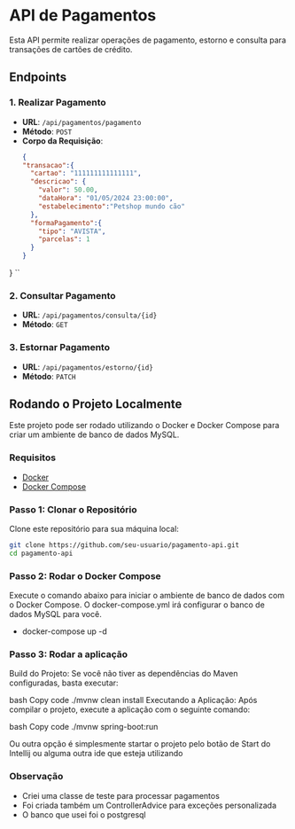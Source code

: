 # API de Pagamentos

Esta API permite realizar operações de pagamento, estorno e consulta para transações de cartões de crédito.

## Endpoints

### 1. Realizar Pagamento
- **URL**: `/api/pagamentos/pagamento`
- **Método**: `POST`
- **Corpo da Requisição**:
  ```json
  {
  "transacao":{
    "cartao": "111111111111111",
    "descricao": {
      "valor": 50.00,
      "dataHora": "01/05/2024 23:00:00",
      "estabelecimento":"Petshop mundo cão"
    },
    "formaPagamento":{
      "tipo": "AVISTA",
      "parcelas": 1
    }
  }
}
``

### 2. Consultar Pagamento
- **URL**: `/api/pagamentos/consulta/{id}`
- **Método**: `GET`

### 3. Estornar Pagamento
- **URL**: `/api/pagamentos/estorno/{id}`
- **Método**: `PATCH`



## Rodando o Projeto Localmente

Este projeto pode ser rodado utilizando o Docker e Docker Compose para criar um ambiente de banco de dados MySQL.

### Requisitos

- [Docker](https://www.docker.com/get-started)
- [Docker Compose](https://docs.docker.com/compose/install/)

### Passo 1: Clonar o Repositório

Clone este repositório para sua máquina local:

```bash
git clone https://github.com/seu-usuario/pagamento-api.git
cd pagamento-api
```

### Passo 2: Rodar o Docker Compose
Execute o comando abaixo para iniciar o ambiente de banco de dados com o Docker Compose. O docker-compose.yml irá configurar o banco de dados MySQL para você.
- docker-compose up -d

### Passo 3: Rodar a aplicação
Build do Projeto: Se você não tiver as dependências do Maven configuradas, basta executar:

bash
Copy code
./mvnw clean install
Executando a Aplicação: Após compilar o projeto, execute a aplicação com o seguinte comando:

bash
Copy code
./mvnw spring-boot:run

Ou outra opção é simplesmente startar o projeto pelo botão de Start do Intellij ou alguma outra ide que esteja  utilizando


### Observação
  - Criei uma classe de teste para processar pagamentos
  - Foi criada também um ControllerAdvice para exceções personalizada
  - O banco que usei foi o postgresql
